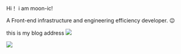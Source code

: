 Hi！ i am moon-ic!

A Front-end infrastructure and engineering efficiency developer. 😉

this is my blog address
![](https://moon-ic.github.io/)

![](https://github-readme-stats.vercel.app/api?username=moon-ic&show_icons=true&theme=transparent)


<!--
**moon-ic/moon-ic** is a ✨ _special_ ✨ repository because its `README.md` (this file) appears on your GitHub profile.

Here are some ideas to get you started:

- 🔭 I’m currently working on ...
- 🌱 I’m currently learning ...
- 👯 I’m looking to collaborate on ...
- 🤔 I’m looking for help with ...
- 💬 Ask me about ...
- 📫 How to reach me: ...
- 😄 Pronouns: ...
- ⚡ Fun fact: ...
-->
